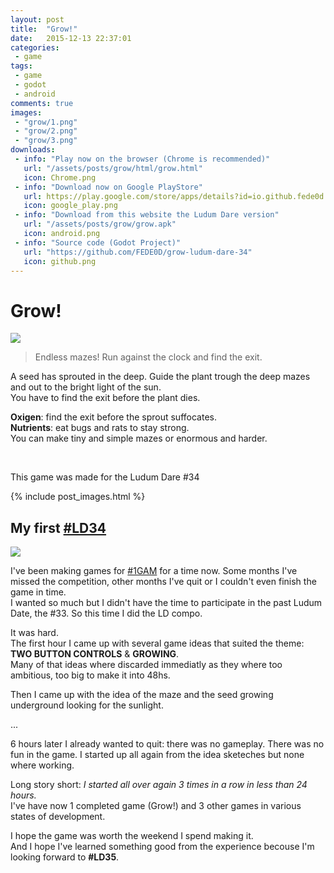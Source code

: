 ```yaml
---
layout: post
title:  "Grow!"
date:   2015-12-13 22:37:01
categories:
 - game
tags:
 - game
 - godot
 - android
comments: true
images:
 - "grow/1.png"
 - "grow/2.png"
 - "grow/3.png"
downloads:
 - info: "Play now on the browser (Chrome is recommended)"
   url: "/assets/posts/grow/html/grow.html"
   icon: Chrome.png
 - info: "Download now on Google PlayStore"
   url: https://play.google.com/store/apps/details?id=io.github.fede0d.grow
   icon: google_play.png
 - info: "Download from this website the Ludum Dare version"
   url: "/assets/posts/grow/grow.apk"
   icon: android.png
 - info: "Source code (Godot Project)"
   url: "https://github.com/FEDE0D/grow-ludum-dare-34"
   icon: github.png
---
```


<h1>Grow!</h1>
<div class="row">
	<div class="col-md-1"></div>
	<div class="col-md-10">
		<img src="{{site.baseurl}}/assets/posts/grow/icon.png" class="img-responsive img-thumbnail img-circle center-block" style="max-width: 256px;">
	</div>
	<div class="col-md-1"></div>
</div>

<!--more-->

<blockquote>Endless mazes! Run against the clock and find the exit.</blockquote>

<p>
	A seed has sprouted in the deep. Guide the plant trough the deep mazes and out to the bright light of the sun.<br>
	You have to find the exit before the plant dies.
</p>
<p>
	<b>Oxigen</b>: find the exit before the sprout suffocates.<br>
	<b>Nutrients</b>: eat bugs and rats to stay strong.<br>
	You can make tiny and simple mazes or enormous and harder.<br>
</p>

<br>

<p>
	This game was made for the Ludum Dare #34
</p>


{% include post_images.html %}



<h2>My first <a href="http://ludumdare.com/compo/">#LD34</a></h2>

<div class="row">
	<div class="col-sd-12">
		<div class="well-lg">
			<img src="{{site.baseurl}}/assets/posts/grow/poster.png" class="img-responsive center-block img-thumbnail" style="max-height: 512px">
		</div>
	</div>
</div>

<p>
	I've been making games for <a href="http://onegameamonth.com/">#1GAM</a> for a time now. Some months I've missed the competition, other months I've quit or I couldn't even finish the game in time.
	<br>
	I wanted so much but I didn't have the time to participate in the past Ludum Date, the #33. So this time I did the LD compo.
</p>
<p>
	It was hard.<br>
	The first hour I came up with several game ideas that suited the theme: <b>TWO BUTTON CONTROLS</b> &amp; <b>GROWING</b>.<br>
	Many of that ideas where discarded immediatly as they where too ambitious, too big to make it into 48hs.<br>
</p>
<p>
	Then I came up with the idea of the maze and the seed growing underground looking for the sunlight.<br>
<p class="text-center">...</p>
<p>
	6 hours later I already wanted to quit: there was no gameplay. There was no fun in the game.
	I started up all again from the idea sketeches but none where working.
</p>
<p>
	Long story short: <i>I started all over again 3 times in a row in less than 24 hours.</i><br>
	I've have now 1 completed game (<span class="text-muted">Grow!</span>) and 3 other games in various states of development.
</p>
<p>
	I hope the game was worth the weekend I spend making it.<br>
	And I hope I've learned something good from the experience becouse I'm looking forward to <b>#LD35</b>.
</p>